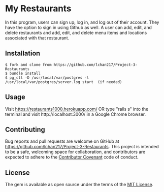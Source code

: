
# My Restaurants

In this program, users can sign up, log in, and log out of their account. They have the option to sign in using Github as well.  A user can add, edit, and delete restaurants and add, edit, and delete menu items and locations associated with that restaurant.

## Installation

    $ fork and clone from https://github.com/lchan217/Project-3-Restaurants
    $ bundle install
    $ pg_ctl -D /usr/local/var/postgres -l /usr/local/var/postgres/server.log start  (if needed)

## Usage

Visit https://restaurants1000.herokuapp.com/ OR type "rails s" into the terminal and visit http://localhost:3000/ in a Google Chrome browser.

## Contributing

Bug reports and pull requests are welcome on GitHub at https://github.com/lchan217/Project-3-Restaurants. This project is intended to be a safe, welcoming space for collaboration, and contributors are expected to adhere to the [Contributor Covenant](http://contributor-covenant.org) code of conduct.

## License

The gem is available as open source under the terms of the [MIT License](https://opensource.org/licenses/MIT).
